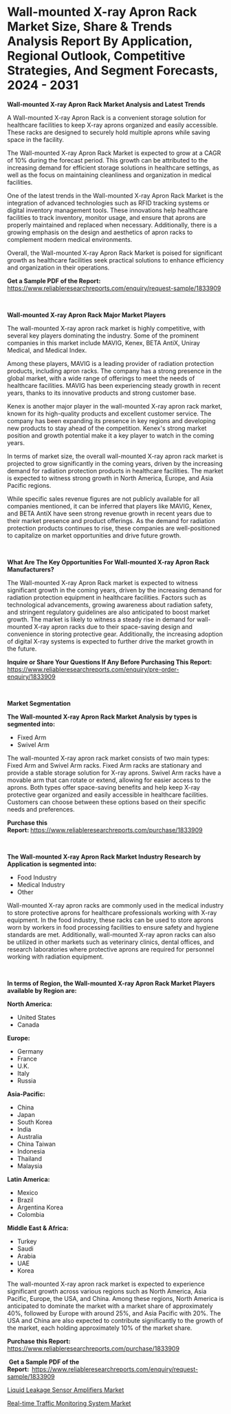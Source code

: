 <p><h1>Wall-mounted X-ray Apron Rack Market Size, Share & Trends Analysis Report By Application, Regional Outlook, Competitive Strategies, And Segment Forecasts, 2024 - 2031</h1></p><p><strong>Wall-mounted X-ray Apron Rack Market Analysis and Latest Trends</strong></p>
<p><p>A Wall-mounted X-ray Apron Rack is a convenient storage solution for healthcare facilities to keep X-ray aprons organized and easily accessible. These racks are designed to securely hold multiple aprons while saving space in the facility. </p><p>The Wall-mounted X-ray Apron Rack Market is expected to grow at a CAGR of 10% during the forecast period. This growth can be attributed to the increasing demand for efficient storage solutions in healthcare settings, as well as the focus on maintaining cleanliness and organization in medical facilities. </p><p>One of the latest trends in the Wall-mounted X-ray Apron Rack Market is the integration of advanced technologies such as RFID tracking systems or digital inventory management tools. These innovations help healthcare facilities to track inventory, monitor usage, and ensure that aprons are properly maintained and replaced when necessary. Additionally, there is a growing emphasis on the design and aesthetics of apron racks to complement modern medical environments.</p><p>Overall, the Wall-mounted X-ray Apron Rack Market is poised for significant growth as healthcare facilities seek practical solutions to enhance efficiency and organization in their operations.</p></p>
<p><strong>Get a Sample PDF of the Report:&nbsp;</strong> <a href="https://www.reliableresearchreports.com/enquiry/request-sample/1833909">https://www.reliableresearchreports.com/enquiry/request-sample/1833909</a></p>
<p>&nbsp;</p>
<p><strong>Wall-mounted X-ray Apron Rack Major Market Players</strong></p>
<p><p>The wall-mounted X-ray apron rack market is highly competitive, with several key players dominating the industry. Some of the prominent companies in this market include MAVIG, Kenex, BETA AntiX, Uniray Medical, and Medical Index. </p><p>Among these players, MAVIG is a leading provider of radiation protection products, including apron racks. The company has a strong presence in the global market, with a wide range of offerings to meet the needs of healthcare facilities. MAVIG has been experiencing steady growth in recent years, thanks to its innovative products and strong customer base.</p><p>Kenex is another major player in the wall-mounted X-ray apron rack market, known for its high-quality products and excellent customer service. The company has been expanding its presence in key regions and developing new products to stay ahead of the competition. Kenex's strong market position and growth potential make it a key player to watch in the coming years.</p><p>In terms of market size, the overall wall-mounted X-ray apron rack market is projected to grow significantly in the coming years, driven by the increasing demand for radiation protection products in healthcare facilities. The market is expected to witness strong growth in North America, Europe, and Asia Pacific regions.</p><p>While specific sales revenue figures are not publicly available for all companies mentioned, it can be inferred that players like MAVIG, Kenex, and BETA AntiX have seen strong revenue growth in recent years due to their market presence and product offerings. As the demand for radiation protection products continues to rise, these companies are well-positioned to capitalize on market opportunities and drive future growth.</p></p>
<p>&nbsp;</p>
<p><strong>What Are The Key Opportunities For Wall-mounted X-ray Apron Rack Manufacturers?</strong></p>
<p><p>The Wall-mounted X-ray Apron Rack market is expected to witness significant growth in the coming years, driven by the increasing demand for radiation protection equipment in healthcare facilities. Factors such as technological advancements, growing awareness about radiation safety, and stringent regulatory guidelines are also anticipated to boost market growth. The market is likely to witness a steady rise in demand for wall-mounted X-ray apron racks due to their space-saving design and convenience in storing protective gear. Additionally, the increasing adoption of digital X-ray systems is expected to further drive the market growth in the future.</p></p>
<p><strong>Inquire or Share Your Questions If Any Before Purchasing This Report:</strong> <a href="https://www.reliableresearchreports.com/enquiry/pre-order-enquiry/1833909">https://www.reliableresearchreports.com/enquiry/pre-order-enquiry/1833909</a></p>
<p>&nbsp;</p>
<p><strong>Market Segmentation</strong></p>
<p><strong>The Wall-mounted X-ray Apron Rack Market Analysis by types is segmented into:</strong></p>
<p><ul><li>Fixed Arm</li><li>Swivel Arm</li></ul></p>
<p><p>The wall-mounted X-ray apron rack market consists of two main types: Fixed Arm and Swivel Arm racks. Fixed Arm racks are stationary and provide a stable storage solution for X-ray aprons. Swivel Arm racks have a movable arm that can rotate or extend, allowing for easier access to the aprons. Both types offer space-saving benefits and help keep X-ray protective gear organized and easily accessible in healthcare facilities. Customers can choose between these options based on their specific needs and preferences.</p></p>
<p><strong>Purchase this Report:&nbsp;</strong><a href="https://www.reliableresearchreports.com/purchase/1833909">https://www.reliableresearchreports.com/purchase/1833909</a></p>
<p>&nbsp;</p>
<p><strong>The Wall-mounted X-ray Apron Rack Market Industry Research by Application is segmented into:</strong></p>
<p><ul><li>Food Industry</li><li>Medical Industry</li><li>Other</li></ul></p>
<p><p>Wall-mounted X-ray apron racks are commonly used in the medical industry to store protective aprons for healthcare professionals working with X-ray equipment. In the food industry, these racks can be used to store aprons worn by workers in food processing facilities to ensure safety and hygiene standards are met. Additionally, wall-mounted X-ray apron racks can also be utilized in other markets such as veterinary clinics, dental offices, and research laboratories where protective aprons are required for personnel working with radiation equipment.</p></p>
<p>&nbsp;</p>
<p><strong>In terms of Region, the Wall-mounted X-ray Apron Rack Market Players available by Region are:</strong></p>
<p>
    <p> <strong> North America: </strong>
        <ul>
            <li>United States</li>
            <li>Canada</li>
        </ul>
        </p> 
    <p> <strong> Europe: </strong>
        <ul>
            <li>Germany</li>
            <li>France</li>
            <li>U.K.</li>
            <li>Italy</li>
            <li>Russia</li>
        </ul>
        </p> 
    <p> <strong> Asia-Pacific: </strong>
        <ul>
            <li>China</li>
            <li>Japan</li>
            <li>South Korea</li>
            <li>India</li>
            <li>Australia</li>
            <li>China Taiwan</li>
            <li>Indonesia</li>
            <li>Thailand</li>
            <li>Malaysia</li>
        </ul>
        </p> 
    <p> <strong> Latin America: </strong>
        <ul>
            <li>Mexico</li>
            <li>Brazil</li>
            <li>Argentina Korea</li>
            <li>Colombia</li>
        </ul>
        </p> 
    <p> <strong> Middle East & Africa: </strong>
        <ul>
            <li>Turkey</li>
            <li>Saudi</li>
            <li>Arabia</li>
            <li>UAE</li>
            <li>Korea</li>
        </ul>
    </p>
    </p>
<p><p>The wall-mounted X-ray apron rack market is expected to experience significant growth across various regions such as North America, Asia Pacific, Europe, the USA, and China. Among these regions, North America is anticipated to dominate the market with a market share of approximately 40%, followed by Europe with around 25%, and Asia Pacific with 20%. The USA and China are also expected to contribute significantly to the growth of the market, each holding approximately 10% of the market share.</p></p>
<p><strong>Purchase this Report: </strong><a href="https://www.reliableresearchreports.com/purchase/1833909">https://www.reliableresearchreports.com/purchase/1833909</a></p>
<p>&nbsp;<strong>Get a Sample PDF of the Report:&nbsp;&nbsp;</strong><a href="https://www.reliableresearchreports.com/enquiry/request-sample/1833909">https://www.reliableresearchreports.com/enquiry/request-sample/1833909</a></p>
<p><strong></strong></p>
<p><p><a href="https://github.com/kufem1/Market-Research-Report-List-1/blob/main/liquid-leakage-sensor-amplifiers-market.md">Liquid Leakage Sensor Amplifiers Market</a></p><p><a href="https://github.com/singletonthaxterkelliehr2df/Market-Research-Report-List-1/blob/main/real-time-traffic-monitoring-system-market.md">Real-time Traffic Monitoring System Market</a></p></p>